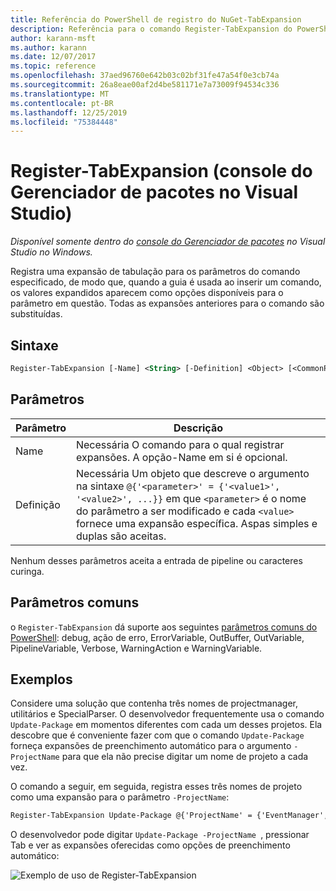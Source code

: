 ```yaml
---
title: Referência do PowerShell de registro do NuGet-TabExpansion
description: Referência para o comando Register-TabExpansion do PowerShell no console do Gerenciador de pacotes NuGet no Visual Studio.
author: karann-msft
ms.author: karann
ms.date: 12/07/2017
ms.topic: reference
ms.openlocfilehash: 37aed96760e642b03c02bf31fe47a54f0e3cb74a
ms.sourcegitcommit: 26a8eae00af2d4be581171e7a73009f94534c336
ms.translationtype: MT
ms.contentlocale: pt-BR
ms.lasthandoff: 12/25/2019
ms.locfileid: "75384448"
---
```

# <a name="register-tabexpansion-package-manager-console-in-visual-studio"></a>Register-TabExpansion (console do Gerenciador de pacotes no Visual Studio)

*Disponível somente dentro do [console do Gerenciador de pacotes](../../consume-packages/install-use-packages-powershell.md) no Visual Studio no Windows.*

Registra uma expansão de tabulação para os parâmetros do comando especificado, de modo que, quando a guia é usada ao inserir um comando, os valores expandidos aparecem como opções disponíveis para o parâmetro em questão. Todas as expansões anteriores para o comando são substituídas.

## <a name="syntax"></a>Sintaxe

```ps
Register-TabExpansion [-Name] <String> [-Definition] <Object> [<CommonParameters>]
```

## <a name="parameters"></a>Parâmetros

| Parâmetro | Descrição |
| --- | --- |
| Name | Necessária O comando para o qual registrar expansões. A opção-Name em si é opcional. |
| Definição | Necessária Um objeto que descreve o argumento na sintaxe `@{'<parameter>' = {'<value1>', '<value2>', ...}}` em que `<parameter>` é o nome do parâmetro a ser modificado e cada `<value>` fornece uma expansão específica. Aspas simples e duplas são aceitas. |

Nenhum desses parâmetros aceita a entrada de pipeline ou caracteres curinga.

## <a name="common-parameters"></a>Parâmetros comuns

o `Register-TabExpansion` dá suporte aos seguintes [parâmetros comuns do PowerShell](https://go.microsoft.com/fwlink/?LinkID=113216): debug, ação de erro, ErrorVariable, OutBuffer, OutVariable, PipelineVariable, Verbose, WarningAction e WarningVariable.

## <a name="examples"></a>Exemplos

Considere uma solução que contenha três nomes de projectmanager, utilitários e SpecialParser. O desenvolvedor frequentemente usa o comando `Update-Package` em momentos diferentes com cada um desses projetos. Ela descobre que é conveniente fazer com que o comando `Update-Package` forneça expansões de preenchimento automático para o argumento `-ProjectName` para que ela não precise digitar um nome de projeto a cada vez. 

O comando a seguir, em seguida, registra esses três nomes de projeto como uma expansão para o parâmetro `-ProjectName`:

```ps
Register-TabExpansion Update-Package @{'ProjectName' = {'EventManager', 'Utilities', 'SpecialParser'}}    
```

O desenvolvedor pode digitar `Update-Package -ProjectName `, pressionar Tab e ver as expansões oferecidas como opções de preenchimento automático:

![Exemplo de uso de Register-TabExpansion](media/Register-TabExpansion-Example.png)

